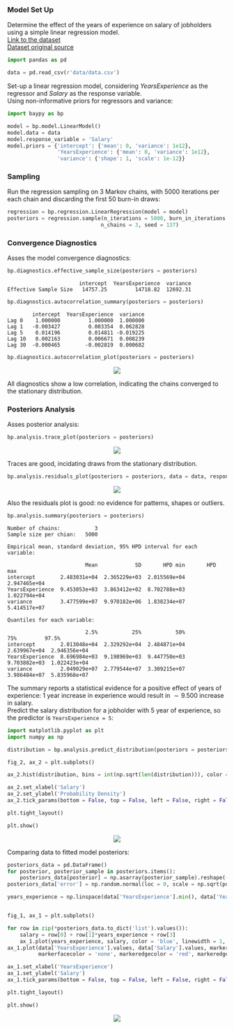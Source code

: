 ### Model Set Up

Determine the effect of the years of experience on salary of jobholders 
using a simple linear regression model.  
[Link to the dataset](https://github.com/AndreaBlengino/baypy/blob/master/examples/salary/data/data.csv)  
[Dataset original source](https://www.kaggle.com/datasets/rsadiq/salary)

```python
import pandas as pd

data = pd.read_csv(r'data/data.csv')
```

Set-up a linear regression model, considering *YearsExperience* as the
regressor and *Salary* as the response variable.  
Using non-informative priors for regressors and variance:

```python
import baypy as bp

model = bp.model.LinearModel()
model.data = data
model.response_variable = 'Salary'
model.priors = {'intercept': {'mean': 0, 'variance': 1e12},
                'YearsExperience': {'mean': 0, 'variance': 1e12},
                'variance': {'shape': 1, 'scale': 1e-12}}
```

### Sampling

Run the regression sampling on 3 Markov chains, with 5000 iterations per 
each chain and discarding the first 50 burn-in draws:

```python
regression = bp.regression.LinearRegression(model = model)
posteriors = regression.sample(n_iterations = 5000, burn_in_iterations = 50, 
                              n_chains = 3, seed = 137)
```

### Convergence Diagnostics

Asses the model convergence diagnostics:

```python
bp.diagnostics.effective_sample_size(posteriors = posteriors)
```
```
                       intercept  YearsExperience  variance
Effective Sample Size   14757.25         14718.82  12692.31
```

```python
bp.diagnostics.autocorrelation_summary(posteriors = posteriors)
```
```
        intercept  YearsExperience  variance
Lag 0    1.000000         1.000000  1.000000
Lag 1   -0.003427         0.003354  0.062828
Lag 5    0.014196         0.014811 -0.019225
Lag 10   0.002163         0.006671  0.008239
Lag 30  -0.000465        -0.002819  0.000682
```

```python
bp.diagnostics.autocorrelation_plot(posteriors = posteriors)
```

<p align="center">
    <img src="images/autocorrelation_plot.png">
</p>

All diagnostics show a low correlation, indicating the chains 
converged to the stationary distribution.

### Posteriors Analysis

Asses posterior analysis:

```python
bp.analysis.trace_plot(posteriors = posteriors)
```

<p align="center">
    <img src="images/trace_plot.png">
</p>

Traces are good, incidating draws from the stationary distribution.

```python
bp.analysis.residuals_plot(posteriors = posteriors, data = data, response_variable = 'y')
```

<p align="center">
    <img src="images/residuals_plot.png">
</p>

Also the residuals plot is good: no evidence for patterns, shapes or 
outliers.

```python
bp.analysis.summary(posteriors = posteriors)
```
```
Number of chains:           3
Sample size per chian:   5000

Empirical mean, standard deviation, 95% HPD interval for each variable:

                         Mean            SD       HPD min       HPD max
intercept        2.483031e+04  2.365229e+03  2.015569e+04  2.947465e+04
YearsExperience  9.453053e+03  3.863412e+02  8.702788e+03  1.022794e+04
variance         3.477599e+07  9.970182e+06  1.838234e+07  5.414517e+07

Quantiles for each variable:

                         2.5%           25%           50%           75%         97.5%
intercept        2.013048e+04  2.329292e+04  2.484871e+04  2.639967e+04  2.946356e+04
YearsExperience  8.696984e+03  9.198969e+03  9.447750e+03  9.703882e+03  1.022423e+04
variance         2.049029e+07  2.779544e+07  3.309215e+07  3.986484e+07  5.835968e+07
```

The summary reports a statistical evidence for a positive effect of 
years of experience: $1$ year increase in experience would result in
$\sim 9.500$ increase in salary.  
Predict the salary distribution for a jobholder with 5 year of 
experience, so the predictor is `YearsExperience = 5`:

```python
import matplotlib.pyplot as plt
import numpy as np

distribution = bp.analysis.predict_distribution(posteriors = posteriors, predictors = {'YearsExperience': 5})

fig_2, ax_2 = plt.subplots()

ax_2.hist(distribution, bins = int(np.sqrt(len(distribution))), color = 'blue', alpha = 0.5, density = True)

ax_2.set_xlabel('Salary')
ax_2.set_ylabel('Probability Density')
ax_2.tick_params(bottom = False, top = False, left = False, right = False)

plt.tight_layout()

plt.show()
```

<p align="center">
    <img src="images/predict_distribution.png">
</p>

Comparing data to fitted model posteriors:

```python
posteriors_data = pd.DataFrame()
for posterior, posterior_sample in posteriors.items():
    posteriors_data[posterior] = np.asarray(posterior_sample).reshape(-1)
posteriors_data['error'] = np.random.normal(loc = 0, scale = np.sqrt(posteriors_data['variance']), size = len(posteriors_data))

years_experience = np.linspace(data['YearsExperience'].min(), data['YearsExperience'].max(), 50)


fig_1, ax_1 = plt.subplots()

for row in zip(*posteriors_data.to_dict('list').values()):
    salary = row[0] + row[1]*years_experience + row[3]
    ax_1.plot(years_experience, salary, color = 'blue', linewidth = 1, alpha = 0.1)
ax_1.plot(data['YearsExperience'].values, data['Salary'].values, marker = 'o', linestyle = '',
          markerfacecolor = 'none', markeredgecolor = 'red', markeredgewidth = 1.2)

ax_1.set_xlabel('YearsExperience')
ax_1.set_ylabel('Salary')
ax_1.tick_params(bottom = False, top = False, left = False, right = False)

plt.tight_layout()

plt.show()
```

<p align="center">
    <img src="images/data_vs_model.png">
</p>
